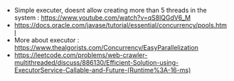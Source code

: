 * Simple executer, doesnt allow creating more than 5 threads in the system : https://www.youtube.com/watch?v=qS8lQGdV6_M
* https://docs.oracle.com/javase/tutorial/essential/concurrency/pools.html
* More about executor : https://www.thealgorists.com/Concurrency/EasyParallelization
* https://leetcode.com/problems/web-crawler-multithreaded/discuss/886130/Efficient-Solution-using-ExecutorService-Callable-and-Future-(Runtime%3A-16-ms)
